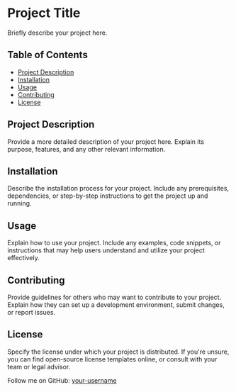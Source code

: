 <!DOCTYPE html>
<html>
<head>
  <link rel="stylesheet" href="https://cdnjs.cloudflare.com/ajax/libs/font-awesome/5.15.3/css/all.min.css" integrity="sha512-ABC123..." crossorigin="anonymous" />
</head>
<body>

# Project Title

Briefly describe your project here.

## Table of Contents

- [Project Description](#project-description)
- [Installation](#installation)
- [Usage](#usage)
- [Contributing](#contributing)
- [License](#license)

## Project Description

Provide a more detailed description of your project here. Explain its purpose, features, and any other relevant information.

## Installation

Describe the installation process for your project. Include any prerequisites, dependencies, or step-by-step instructions to get the project up and running.

## Usage

Explain how to use your project. Include any examples, code snippets, or instructions that may help users understand and utilize your project effectively.

## Contributing

Provide guidelines for others who may want to contribute to your project. Explain how they can set up a development environment, submit changes, or report issues.

## License

Specify the license under which your project is distributed. If you're unsure, you can find open-source license templates online, or consult with your team or legal advisor.

<i class="fab fa-github"></i> Follow me on GitHub: [your-username](https://github.com/your-username)

</body>
</html>
